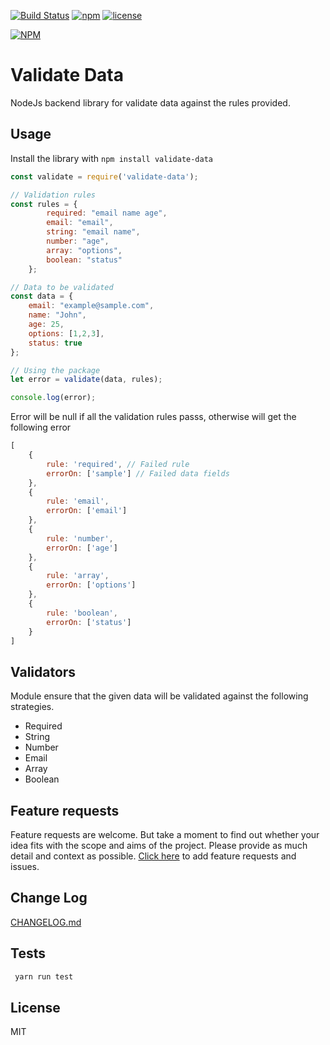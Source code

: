 [![Build Status](https://travis-ci.org/exp-anoop/validate-data.svg?branch=master)](https://travis-ci.org/exp-anoop/validate-data)  [![npm](https://img.shields.io/badge/node-%3E%3D0.10-brightgreen.svg)](https://github.com/exp-anoop/validate-data) [![license](https://img.shields.io/badge/license-MIT%20License-brightgreen.svg)](https://raw.githubusercontent.com/exp-anoop/validate-data/master/LICENCE)

[![NPM](https://nodei.co/npm/validate-data.png?compact=true)](https://nodei.co/npm/validate-data/)

# Validate Data
NodeJs backend library for validate data against the rules provided.

## Usage
Install the library with  ``` npm install validate-data ```

``` javascript
const validate = require('validate-data');

// Validation rules 
const rules = {
        required: "email name age",
        email: "email",
        string: "email name",
        number: "age",
        array: "options",
        boolean: "status"
    };

// Data to be validated
const data = {
    email: "example@sample.com",
    name: "John",
    age: 25,
    options: [1,2,3],
    status: true
};

// Using the package
let error = validate(data, rules);

console.log(error);   
```
Error will be null if all the validation rules passs, otherwise will get the following error

``` javascript
[
    {
        rule: 'required', // Failed rule
        errorOn: ['sample'] // Failed data fields
    },
    {
        rule: 'email',
        errorOn: ['email']
    },
    {
        rule: 'number',
        errorOn: ['age']
    },
    {
        rule: 'array',
        errorOn: ['options']
    },
    {
        rule: 'boolean',
        errorOn: ['status']
    }
]
```

## Validators
Module ensure that the given data will be validated against the following strategies.
  - Required
  - String
  - Number
  - Email
  - Array
  - Boolean
  
## Feature requests
Feature requests are welcome. But take a moment to find out whether your idea fits with the scope and aims of the project. Please provide as much detail and context as possible. [Click here](https://github.com/exp-anoop/validate-data/issues) to add feature requests and issues.

## Change Log
[CHANGELOG.md](https://github.com/exp-anoop/validate-data/blob/master/CHANGELOG.md)

## Tests
``` javascript
 yarn run test
```

## License
MIT
